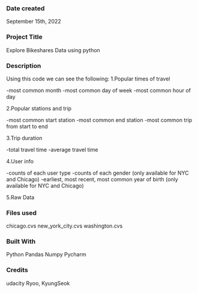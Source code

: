 
### Date created
September 15th, 2022

### Project Title
Explore Bikeshares Data using python

### Description
Using this code we can see the following:
1.Popular times of travel 

-most common month 
-most common day of week
-most common hour of day

2.Popular stations and trip 

-most common start station 
-most common end station 
-most common trip from start to end

3.Trip duration 

-total travel time 
-average travel time

4.User info
 
-counts of each user type 
-counts of each gender (only available for NYC and Chicago) 
-earliest, most recent, most common year of birth (only available for NYC and Chicago)

5.Raw Data

### Files used
chicago.cvs
new_york_city.cvs
washington.cvs


### Built With
Python
Pandas
Numpy
Pycharm

### Credits
udacity
Ryoo, KyungSeok
